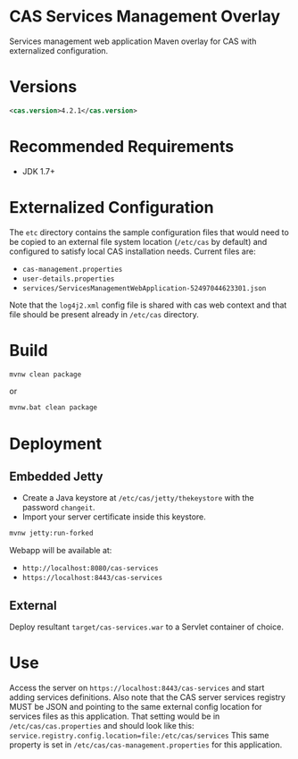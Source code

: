 CAS Services Management Overlay
============================

Services management web application Maven overlay for CAS with externalized configuration.


# Versions
```xml
<cas.version>4.2.1</cas.version>
```

# Recommended Requirements
* JDK 1.7+

# Externalized Configuration
The `etc` directory contains the sample configuration files that would need to
be copied to an external file system location (`/etc/cas` by default)
and configured to satisfy local CAS installation needs. Current files are:

* `cas-management.properties`
* `user-details.properties`
* `services/ServicesManagementWebApplication-52497044623301.json`

Note that the `log4j2.xml` config file is shared with cas web context and that
file should be present already in `/etc/cas` directory.

# Build

```bash
mvnw clean package
```

or

```bash
mvnw.bat clean package
```

# Deployment

## Embedded Jetty

* Create a Java keystore at `/etc/cas/jetty/thekeystore` with the password `changeit`.
* Import your server certificate inside this keystore.

```bash
mvnw jetty:run-forked
```

Webapp will be available at:

* `http://localhost:8080/cas-services`
* `https://localhost:8443/cas-services`

## External
Deploy resultant `target/cas-services.war` to a Servlet container of choice.

# Use
Access the server on `https://localhost:8443/cas-services`
and start adding services definitions. Also note that the CAS server services
registry MUST be JSON and pointing to the same external config
location for services files as this application.
That setting would be in `/etc/cas/cas.properties` and
should look like this: `service.registry.config.location=file:/etc/cas/services`
This same property is set in `/etc/cas/cas-management.properties`
for this application.

